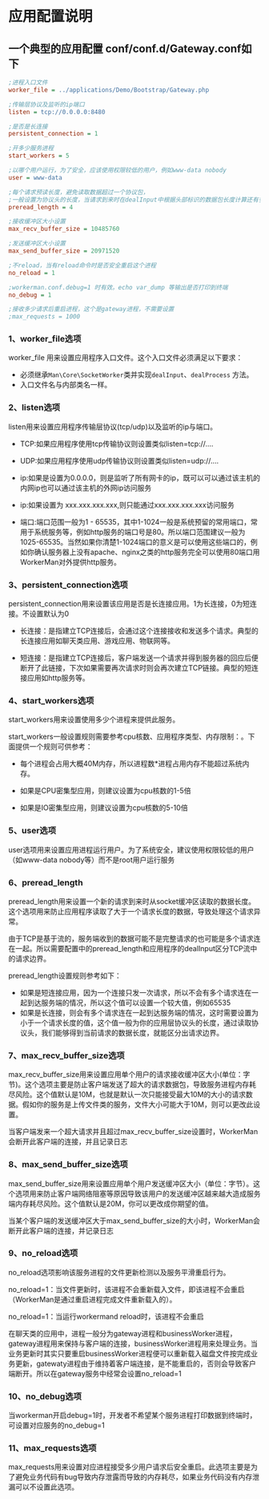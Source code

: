# 应用配置说明

## 一个典型的应用配置 conf/conf.d/Gateway.conf如下
```ini
;进程入口文件
worker_file = ../applications/Demo/Bootstrap/Gateway.php

;传输层协议及监听的ip端口
listen = tcp://0.0.0.0:8480

;是否是长连接
persistent_connection = 1

;开多少服务进程
start_workers = 5

;以哪个用户运行，为了安全，应该使用权限较低的用户，例如www-data nobody
user = www-data

;每个请求预读长度，避免读取数据超过一个协议包，
;一般设置为协议头的长度，当请求到来时在dealInput中根据头部标识的数据包长度计算还有多少数据没接收完毕，并返回这个值
preread_length = 4

;接收缓冲区大小设置
max_recv_buffer_size = 10485760

;发送缓冲区大小设置
max_send_buffer_size = 20971520

;不reload，当有reload命令时是否安全重启这个进程
no_reload = 1

;workerman.conf.debug=1 时有效。echo var_dump 等输出是否打印到终端
no_debug = 1

;接收多少请求后重启进程，这个是gateway进程，不需要设置
;max_requests = 1000
```

### 1、worker_file选项

worker_file 用来设置应用程序入口文件。这个入口文件必须满足以下要求：
* 必须继承```Man\Core\SocketWorker```类并实现```dealInput```、```dealProcess``` 方法。
* 入口文件名与内部类名一样。

### 2、listen选项

listen用来设置应用程序传输层协议(tcp/udp)以及监听的ip与端口。

* TCP:如果应用程序使用tcp传输协议则设置类似listen=tcp://....

* UDP:如果应用程序使用udp传输协议则设置类似listen=udp://....

* ip:如果是设置为0.0.0.0，则是监听了所有网卡的ip，既可以可以通过该主机的内网ip也可以通过该主机的外网ip访问服务

* ip:如果设置为 xxx.xxx.xxx.xxx,则只能通过xxx.xxx.xxx.xxx访问服务

* 端口:端口范围一般为1 - 65535，其中1-1024一般是系统预留的常用端口，常用于系统服务等，例如http服务的端口号是80。所以端口范围建议一般为1025-65535。当然如果你清楚1-1024端口的意义是可以使用这些端口的，例如你确认服务器上没有apache、nginx之类的http服务完全可以使用80端口用WorkerMan对外提供http服务。

### 3、persistent_connection选项

persistent_connection用来设置该应用是否是长连接应用。1为长连接，0为短连接。不设置默认为0

* 长连接：是指建立TCP连接后，会通过这个连接接收和发送多个请求。典型的长连接应用如聊天类应用、游戏应用、物联网等。

* 短连接：是指建立TCP连接后，客户端发送一个请求并得到服务器的回应后便断开了此链接，下次如果需要再次请求时则会再次建立TCP链接。典型的短连接应用如http服务等。


### 4、start_workers选项

start_workers用来设置使用多少个进程来提供此服务。

start_workers一般设置规则需要参考cpu核数、应用程序类型、内存限制：。下面提供一个规则可供参考：

* 每个进程会占用大概40M内存，所以进程数*进程占用内存不能超过系统内存。

* 如果是CPU密集型应用，则建议设置为cpu核数的1-5倍
* 如果是IO密集型应用，则建议设置为cpu核数的5-10倍

### 5、user选项

user选项用来设置应用进程运行用户。为了系统安全，建议使用权限较低的用户（如www-data nobody等）而不是root用户运行服务

### 6、preread_length

preread_length用来设置一个新的请求到来时从socket缓冲区读取的数据长度。这个选项用来防止应用程序读取了大于一个请求长度的数据，导致处理这个请求异常。

由于TCP是基于流的，服务端收到的数据可能不是完整请求的也可能是多个请求连在一起。所以需要配置中的preread_length和应用程序的dealInput区分TCP流中的请求边界。

preread_length设置规则参考如下：

* 如果是短连接应用，因为一个连接只发一次请求，所以不会有多个请求连在一起到达服务端的情况，所以这个值可以设置一个较大值，例如65535
* 如果是长连接，则会有多个请求连在一起到达服务端的情况，这时需要设置为小于一个请求长度的值，这个值一般为你的应用层协议头的长度，通过读取协议头，我们能够得到当前请求的数据长度，就能区分出请求边界。

### 7、max_recv_buffer_size选项

max_recv_buffer_size用来设置应用单个用户的请求接收缓冲区大小(单位：字节)。这个选项主要是防止客户端发送了超大的请求数据包，导致服务进程内存耗尽风险。这个值默认是10M，也就是默认一次只能接受最大10M的大小的请求数据。假如你的服务是上传文件类的服务，文件大小可能大于10M，则可以更改此设置。

当客户端发来一个超大请求并且超过max_recv_buffer_size设置时，WorkerMan会断开此客户端的连接，并且记录日志


### 8、max_send_buffer_size选项

max_send_buffer_size用来设置应用单个用户发送缓冲区大小（单位：字节）。这个选项用来防止客户端网络阻塞等原因导致该用户的发送缓冲区越来越大造成服务端内存耗尽风险。这个值默认是20M，你可以更改成你期望的值。

当某个客户端的发送缓冲区大于max_send_buffer_size的大小时，WorkerMan会断开此客户端的连接，并记录日志

### 9、no_reload选项

no_reload选项影响该服务进程的文件更新检测以及服务平滑重启行为。

no_reload=1：当文件更新时，该进程不会重新载入文件，即该进程不会重启（WorkerMan是通过重启进程完成文件重新载入的）。

no_reload=1：当运行workermand reload时，该进程不会重启

在聊天类的应用中，进程一般分为gateway进程和businessWorker进程，gateway进程用来保持与客户端的连接，businessWorker进程用来处理业务。当业务更新时其实只要重启businessWorker进程便可以重新载入磁盘文件按完成业务更新，gatewaty进程由于维持着客户端连接，是不能重启的，否则会导致客户端断开。所以在gateway服务中经常会设置no_reload=1

### 10、no_debug选项

当workerman开启debug=1时，开发者不希望某个服务进程打印数据到终端时，可设置对应服务的no_debug=1


### 11、max_requests选项

max_requests用来设置对应进程接受多少用户请求后安全重启。此选项主要是为了避免业务代码有bug导致内存泄露而导致的内存耗尽，如果业务代码没有内存泄漏可以不设置此选项。

